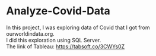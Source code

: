# Analyze-Covid-Data
In this project, I was exploring data of Covid that I got from ourworldindata.org. </br>
I did this exploration using SQL Server. </br>
The link of Tableau: https://tabsoft.co/3CWYs0Z
